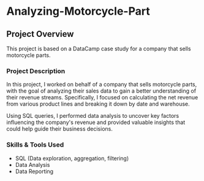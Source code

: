 # Analyzing-Motorcycle-Part

## Project Overview
This project is based on a DataCamp case study for a company that sells motorcycle parts.

### Project Description
In this project, I worked on behalf of a company that sells motorcycle parts, with the goal of analyzing their sales data to gain a better understanding of their revenue streams. Specifically, I focused on calculating the net revenue from various product lines and breaking it down by date and warehouse.

Using SQL queries, I performed data analysis to uncover key factors influencing the company's revenue and provided valuable insights that could help guide their business decisions.

### Skills & Tools Used
- SQL (Data exploration, aggregation, filtering)
- Data Analysis
- Data Reporting
